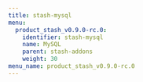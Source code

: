 ```yaml
---
title: stash-mysql
menu:
  product_stash_v0.9.0-rc.0:
    identifier: stash-mysql
    name: MySQL
    parent: stash-addons
    weight: 30
menu_name: product_stash_v0.9.0-rc.0
---
```


